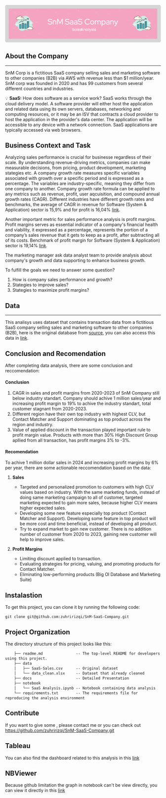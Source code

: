 ![header](header.png)

## **About the Company**

---
SnM Corp is a fictitious SaaS company selling sales and marketing software to other companies (B2B) via AWS with revenue less than $1 million/year. SnM corp was founded in 2020 and has 99 customers from several different countries and industries.

<aside>

💡 **SaaS:** How does software as a service work?
SaaS works through the cloud delivery model. A software provider will either host the application and related data using its own servers, databases, networking and computing resources, or it may be an ISV that contracts a cloud provider to host the application in the provider's data center. The application will be accessible to any device with a network connection. SaaS applications are typically accessed via web browsers.

</aside>

## **Business Context and Task**

Analyzing sales performance is crucial for businesse regardless of their scale. By understanding revenue-driving metrics, companies can make measurable decisions, from pricing, product development, marketing stategies etc. A company growth rate measures specific variables associated with growth over a specific period and is expressed as a percentage. The variables are industry-specific, meaning they differ from one company to another. Company growth rate formula can be applied to any metrics such as revenue, profit, user aqcuisition, and compound annual growth rates (CAGR). Different industries have different growth rates and benchmarks, the average of CAGR in revenue for Software (System & Application) sector is 15,9% and for profit is 16,04% [link](https://pages.stern.nyu.edu/~adamodar/New_Home_Page/datafile/histgr.html). 

Another important metric for sales performance analysis is profit margins. Profit margins serves as essential indicator of a company's financial health and viability, it expressed as a percentage, represents the portion of a company’s sales revenue that it gets to keep as a profit, after subtracting all of its costs. Benchmark of profit margin for Software (System & Application) sector is 19,14% [link](https://pages.stern.nyu.edu/~adamodar/New_Home_Page/datafile/margin.html). 


The marketing manager ask data analyst team to provide analysis about company's growth and data supporting to enhance business growth.

To fulfill the goals we need to answer some question?
1. How is company sales performance and growth?
2. Stategies to improve sales?
3. Stategies to maximize profit margins?

## **Data**
---
This analisys uses dataset that contains transaction data from a fictitious SaaS company selling sales and marketing software to other companies (B2B), here is the original database from [source](https://www.kaggle.com/datasets/nnthanh101/aws-saas-sales), you can also access this data in [link](https://github.com/zuhririzqi/SnM-SaaS-Company/blob/main/data/SaaS-Sales.csv).

## **Conclusion and Recomendation**

After completing data analysis, there are some conclusion and reccomendation:

#### **Conclusion**

1. CAGR in sales and profit margins from 2020-2023 of SnM Company still below industry standart. Company should achive 1 million sales/year and increasing profit margin to 19% to achive the industry standart, total customer stagnant from 2020-2023.
2. Different region have their own top industry with highest CLV, but Contact Matcher and Support dominating as top product across the region and industry.
3. Value of applied discount in the transaction played important rule to profit margin value. Products with more than 30% High Discount Group apllied from all transaction, has profit margins 3% to -3%.


#### **Recomendation**

To achive 1 million dollar sales in 2024 and increasing profit margins by 6% per year, there are some actionable reccomendation based on the data:

1. **Sales**
    - Targeted and personalized promotion to customers with high CLV values based on industry. With the same marketing funds, instead of doing same marketing campaign to all of customer, targeted marketing expected to gain more sales, because higher CLV means higher expected sales.
    - Developing some new feature especially top product (Contact Matcher and Support). Developing some feature in top product will be more cost and time beneficial, instead of developing all product.
    - Try to expand market to gain new customer. There is no addition number of customer from 2020 to 2023, gaining new customer will help to improve sales.


2. **Profit Margins**
    - Limiting discount applied to transaction.
    - Evaluating strategies for pricing, valuing, and promoting products for Contact Matcher.
    - Eliminating low-performing products (Big Ol Database and Marketing Suite)


## Instalastion

To get this project, you can clone it by running the following code:

    git clone git@github.com:zuhririzqi/SnM-SaaS-Company.git


##  Project Organization

The directory structure of this project looks like this:


        ├── readme.md               -- The top-level README for developers using this project.
        ├── data
        │   ├── SaaS-Sales.csv      -- Original dataset
        │   └── data_clean.xlsx     -- Dataset that already cleaned
        ├── docs                    -- Detailed Presentation
        ├── notebook 
        │   └── SaaS Analysis.ipynb -- Notebook containing data analysis
        └── requirements.txt        -- The requirements file for reproducing the analysis environment

## Contribute

If you want to give some , 
please contact me or you can check out https://github.com/zuhririzqi/SnM-SaaS-Company.git


## Tableau
You can also find the dashboard related to this analysis in this [link](https://public.tableau.com/app/profile/rizqi.rahmadani.zuhri.saputri/viz/SaaSAnalysis_17140247377000/DashGrow?publish=yes)

## NBViewer
Because github limitation the graph in notebook can't be view directly, you can view it directly in this [link](https://nbviewer.org/github/zuhririzqi/SnM-SaaS-Company/blob/main/notebook/SaaS%20Analysis.ipynb)